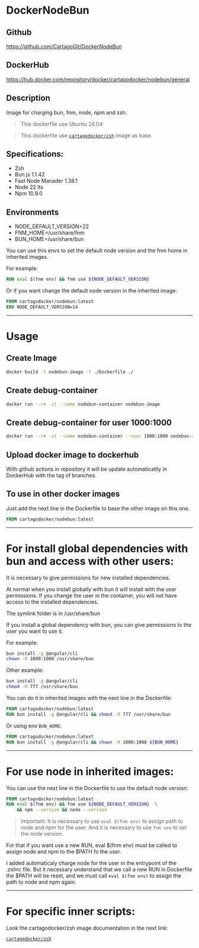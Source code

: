 # DockerNodeBun

## Github

https://github.com/CartagoGit/DockerNodeBun

## DockerHub

https://hub.docker.com/repository/docker/cartagodocker/nodebun/general

## Description

Image for charging bun, fnm, node, npm and zsh.

> This dockerfile use Ubuntu 24.04

> This dockerfile use [`cartagodocker/zsh`](https://hub.docker.com/repository/docker/cartagodocker/zsh/general) image as base.

## Specifications:

- Zsh
- Bun.js 1.1.42
- Fast Node Manader 1.38.1
- Node 22 lts
- Npm 10.9.0

## Environments

- NODE_DEFAULT_VERSION=22
- FNM_HOME=/usr/share/fnm
- BUN_HOME=/usr/share/bun

You can use this envs to set the default node version and the fnm home in inherited images.

For example:

```Dockerfile
RUN eval $(fnm env) && fnm use ${NODE_DEFAULT_VERSION}
```

Or if you want change the default node version in the inherited image:

```Dockerfile
FROM cartagodocker/nodebun:latest
ENV NODE_DEFAULT_VERSION=14
```

---

# Usage

## Create Image

````bash
docker build -t nodebun-image -f ./Dockerfile ./
````

## Create debug-container

````bash
docker run --rm -it --name nodebun-container nodebun-image
````

## Create debug-container for user 1000:1000

````bash
docker run --rm -it --name nodebun-container --user 1000:1000 nodebun-image
````

## Upload docker image to dockerhub

With github actions in repository it will be update automaticatlly in DockerHub with the tag of branches.

## To use in other docker images

Just add the next line in the Dockerfile to base the other image on this one.

````Dockerfile 
FROM cartagodocker/nodebun:latest
````

---

# For install global dependencies with bun and access with other users:

It is necessary to give permissions for new installed dependencies.

At normal when you install globally with bun it will install with the user permissions. If you change the user in the container, you will not have access to the installed dependencies.

The symlink folder is in /usr/share/bun

If you install a global dependency with bun, you can give permissions to the user you want to use it.

For example:

```bash
bun install -g @angular/cli
chown -R 1000:1000 /usr/share/bun
```

Other example:

```bash
bun install -g @angular/cli
chmod -R 777 /usr/share/bun
```

You can do it in inherited images with the next line in the Dockerfile:

```Dockerfile
FROM cartagodocker/nodebun:latest
RUN bun install -g @angular/cli && chmod -R 777 /usr/share/bun
```

Or using env `BUN_HOME`:

```Dockerfile
FROM cartagodocker/nodebun:latest
RUN bun install -g @angular/cli && chown -R 1000:1000 ${BUN_HOME}
```

---

# For use node in inherited images:

You can use the next line in the Dockerfile to use the default node version:

```Dockerfile
FROM cartagodocker/nodebun:latest
RUN eval $(fnm env) && fnm use ${NODE_DEFAULT_VERSION}  \
    && npm --version && node --version
```

> Important: It is necessary to use `eval $(fnm env)` to assign path to node and npm for the user. And it is necessary to use `fnm use` to set the node version.

For that if you want use a new RUN, eval $(fnm env) must be called to assign node and npm to the $PATH fo the user.

I added automaticaly charge node for the user in the entrypoint of the .zshrc file. But it necessary understand that we call a new RUN in Dockerfile the $PATH will be reset, and we must call `eval $(fnm env)` to assign the path to node and npm again.

---

# For specific inner scripts:

Look the cartagodocker/zsh image documentation in the next link:

[`cartagodocker/zsh`](https://hub.docker.com/repository/docker/cartagodocker/zsh/general)
